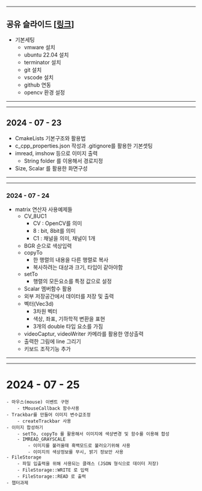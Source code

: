 # 
---
 공유 슬라이드 [[링크](https://docs.google.com/presentation/d/1453nx14DVMk0nBLW7jpt0g6x7a7z2wuNaJKmcVQi4rw/edit?usp=sharing)]
---

- 기본세팅
    - vmware 설치
    - ubuntu 22.04 설치
    - terminator 설치
    - git 설치
    - vscode 설치
    - github 연동
    - opencv 환경 설정
---


---
## 2024 - 07 - 23
- CmakeLists 기본구조와 활용법
- c_cpp_properties.json 작성과 .gitignore를 활용한 기본셋팅
- imread, imshow 등으로 이미지 출력
    - String folder 를 이용해서 경로지정
- Size, Scalar 를 활용한 화면구성
---

---
### 2024 - 07 - 24
- matrix 연산자 사용예제들
    - CV_8UC1
        - CV : OpenCV를 의미
        - 8 : bit, 8bit를 의미
        - C1 : 채널을 의미, 채널이 1개
    - BGR 순으로 색상입력
    - copyTo
        - 한 행렬의 내용을 다른 행렬로 복사
        - 복사하려는 대상과 크기, 타입이 같아야함
    - setTo
        - 행렬의 모든요소를 특정 값으로 설정
    - Scalar 멤버함수 활용
    - 외부 저장공간에서 데이터를 저장 및 출력
    - 벡터(Vec3d) 
        - 3차원 벡터
        - 색상, 좌표, 기하학적 변환을 표현
        - 3개의 double 타입 요소를 가짐
    - videoCaptur, videoWriter 카메라를 활용한 영상출력
    - 출력한 그림에 line 그리기
    - 키보드 조작기능 추가
---


---
 # 2024 - 07 - 25
    - 마우스(mouse) 이벤트 구현    
        - tMouseCallback 함수사용
    - Trackbar를 만들어 이미지 변수값조정
        - createTrackbar 사용
    - 이미지 합성하기
        - setTo, copyTo 를 활용해서 이미지에 색상변경 및 함수를 이용해 합성
        - IMREAD_GRAYSCALE
            - 이미지를 불러올때 흑백모드로 불러오기위해 사용
            - 이미지의 색상정보를 무시, 밝기 정보만 사용
    - FileStorage
        - 파일 입출력을 위해 사용되는 클래스 (JSON 형식으로 데이터 저장)
        - FileStorage::WRITE 로 입력
        - FileStorage::READ 로 출력
    - 챕터과제



    